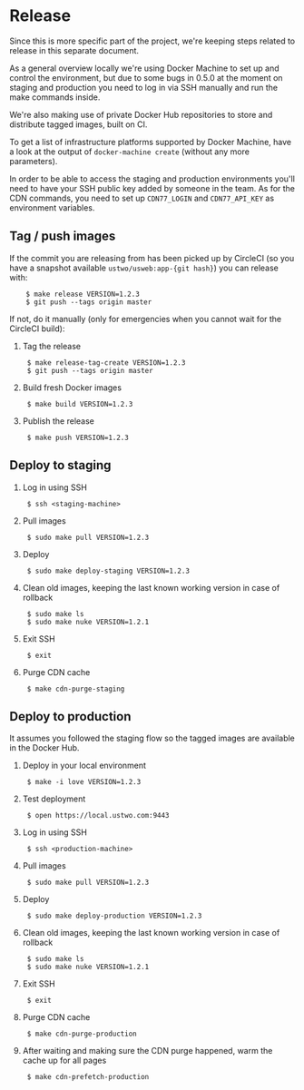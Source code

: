 # Release

Since this is more specific part of the project, we're keeping steps related to
release in this separate document.

As a general overview locally we're using Docker Machine to set up and control
the environment, but due to some bugs in 0.5.0 at the moment on staging and
production you need to log in via SSH manually and run the make commands inside.

We're also making use of private Docker Hub repositories to store and distribute
tagged images, built on CI.

To get a list of infrastructure platforms supported by Docker Machine, have a
look at the output of `docker-machine create` (without any more parameters).

In order to be able to access the staging and production environments you'll
need to have your SSH public key added by someone in the team. As for the CDN
commands, you need to set up `CDN77_LOGIN` and `CDN77_API_KEY` as environment
variables.

## Tag / push images

If the commit you are releasing from has been picked up by CircleCI (so you have
a snapshot available `ustwo/usweb:app-{git hash}`) you can release with:

        $ make release VERSION=1.2.3
        $ git push --tags origin master

If not, do it manually (only for emergencies when you cannot wait for the
CircleCI build):

1. Tag the release

        $ make release-tag-create VERSION=1.2.3
        $ git push --tags origin master

2. Build fresh Docker images

        $ make build VERSION=1.2.3

3. Publish the release

        $ make push VERSION=1.2.3

## Deploy to staging

1. Log in using SSH

        $ ssh <staging-machine>

2. Pull images

        $ sudo make pull VERSION=1.2.3

3. Deploy

        $ sudo make deploy-staging VERSION=1.2.3

4. Clean old images, keeping the last known working version in case of rollback

        $ sudo make ls
        $ sudo make nuke VERSION=1.2.1

5. Exit SSH

        $ exit

6. Purge CDN cache

        $ make cdn-purge-staging

## Deploy to production

It assumes you followed the staging flow so the tagged images are available in
the Docker Hub.

1. Deploy in your local environment

        $ make -i love VERSION=1.2.3

2. Test deployment

        $ open https://local.ustwo.com:9443

3. Log in using SSH

        $ ssh <production-machine>

4. Pull images

        $ sudo make pull VERSION=1.2.3

5. Deploy

        $ sudo make deploy-production VERSION=1.2.3

6. Clean old images, keeping the last known working version in case of rollback

        $ sudo make ls
        $ sudo make nuke VERSION=1.2.1

7. Exit SSH

        $ exit

8. Purge CDN cache

        $ make cdn-purge-production

9. After waiting and making sure the CDN purge happened, warm the cache up for
all pages

        $ make cdn-prefetch-production

